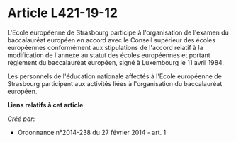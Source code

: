 # Article L421-19-12

L'Ecole européenne de Strasbourg participe à l'organisation de l'examen du baccalauréat européen en accord avec le Conseil
supérieur des écoles européennes conformément aux stipulations de l'accord relatif à la modification de l'annexe au statut
des écoles européennes et portant règlement du baccalauréat européen, signé à Luxembourg le 11 avril 1984.

Les personnels de l'éducation nationale affectés à l'Ecole européenne de Strasbourg participent aux activités liées à
l'organisation du baccalauréat européen.

**Liens relatifs à cet article**

_Créé par_:

  - Ordonnance n°2014-238 du 27 février 2014 - art. 1
